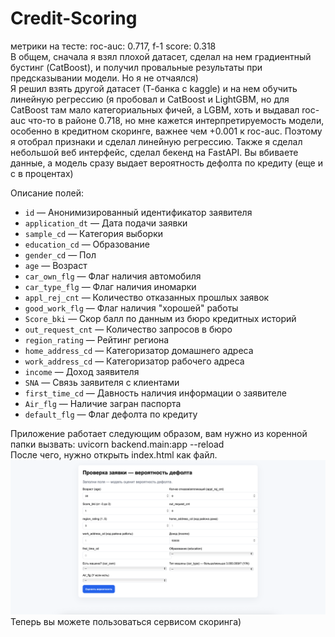 # Credit-Scoring

метрики на тесте: roc-auc: 0.717, f-1 score: 0.318  
В общем, сначала я взял плохой датасет, сделал на нем градиентный бустинг (CatBoost), и получил провальные результаты при предсказывании модели. Но я не отчаялся)  
Я решил взять другой датасет (Т-банка с kaggle) и на нем обучить линейную регрессию (я пробовал и CatBoost и LightGBM, но для CatBoost там мало категориальных фичей, а LGBM, хоть и    выдавал roc-auc что-то в районе 0.718, но мне кажется интерпретируемость модели, особенно в кредитном скоринге, важнее чем +0.001 к roc-auc. Поэтому я отобрал признаки и сделал линейную   регрессию. Также я сделал небольшой веб интерфейс, сделал бекенд на FastAPI. Вы вбиваете данные, а модель сразу выдает вероятность дефолта по кредиту (еще и с в процентах)   

Описание полей:  
- `id` — Анонимизированный идентификатор заявителя  
- `application_dt` — Дата подачи заявки  
- `sample_cd` — Категория выборки  
- `education_cd` — Образование  
- `gender_cd` — Пол  
- `age` — Возраст  
- `car_own_flg` — Флаг наличия автомобиля  
- `car_type_flg` — Флаг наличия иномарки  
- `appl_rej_cnt` — Количество отказанных прошлых заявок  
- `good_work_flg` — Флаг наличия "хорошей" работы  
- `Score_bki` — Скор балл по данным из бюро кредитных историй  
- `out_request_cnt` — Количество запросов в бюро  
- `region_rating` — Рейтинг региона  
- `home_address_cd` — Категоризатор домашнего адреса  
- `work_address_cd` — Категоризатор рабочего адреса  
- `income` — Доход заявителя  
- `SNA` — Связь заявителя с клиентами  
- `first_time_cd` — Давность наличия информации о заявителе  
- `Air_flg` — Наличие загран паспорта  
- `default_flg` — Флаг дефолта по кредиту

Приложение работает следующим образом, вам нужно из коренной папки вызвать: uvicorn backend.main:app --reload  
После чего, нужно открыть index.html как файл.  
![Скриншот страницы сайта](img.png)  
Теперь вы можете пользоваться сервисом скоринга)  
